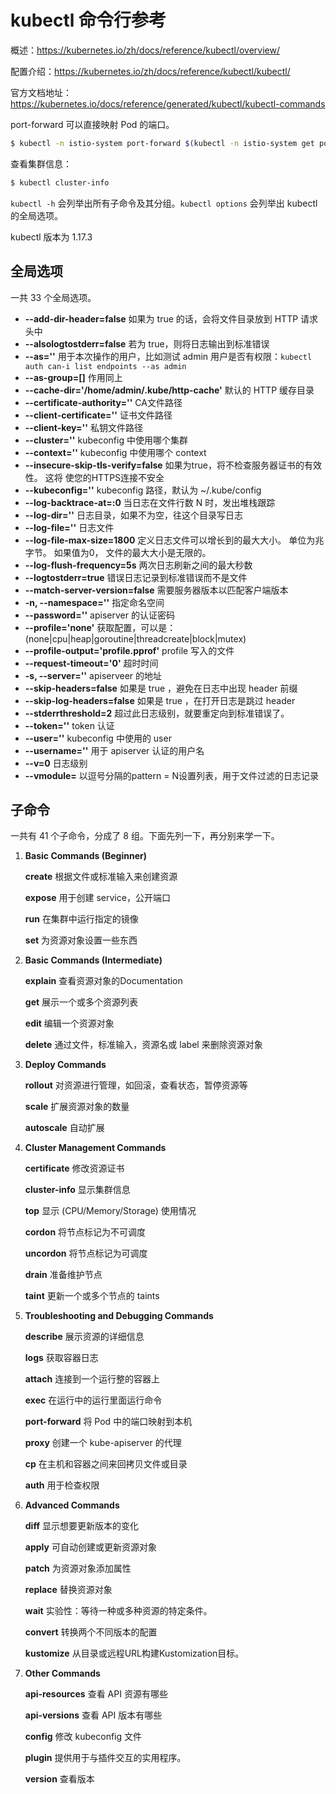 # kubectl 命令行参考

概述：https://kubernetes.io/zh/docs/reference/kubectl/overview/

配置介绍：https://kubernetes.io/zh/docs/reference/kubectl/kubectl/

官方文档地址：https://kubernetes.io/docs/reference/generated/kubectl/kubectl-commands

port-forward 可以直接映射 Pod 的端口。

```bash
$ kubectl -n istio-system port-forward $(kubectl -n istio-system get pod -l app=jaeger -o jsonpath='{.items[0].metadata.name}') 15032:16686 &
```

查看集群信息：

```bash
$ kubectl cluster-info
```

`kubectl -h` 会列举出所有子命令及其分组。`kubectl options` 会列举出 kubectl 的全局选项。

kubectl 版本为 1.17.3



## 全局选项

一共 33 个全局选项。

- **--add-dir-header=false** 如果为 true 的话，会将文件目录放到 HTTP 请求头中
- **--alsologtostderr=false** 若为 true，则将日志输出到标准错误
- **--as=''** 用于本次操作的用户，比如测试 admin 用户是否有权限：`kubectl auth can-i list endpoints --as admin`
- **--as-group=[]** 作用同上
- **--cache-dir='/home/admin/.kube/http-cache'** 默认的 HTTP 缓存目录
- **--certificate-authority=''** CA文件路径
- **--client-certificate=''** 证书文件路径
- **--client-key=''** 私钥文件路径
- **--cluster=''** kubeconfig 中使用哪个集群
- **--context=''** kubeconfig 中使用哪个 context
- **--insecure-skip-tls-verify=false** 如果为true，将不检查服务器证书的有效性。 这将
  使您的HTTPS连接不安全
- **--kubeconfig=''** kubeconfig 路径，默认为 ~/.kube/config
- **--log-backtrace-at=:0** 当日志在文件行数 N 时，发出堆栈跟踪
- **--log-dir=''** 日志目录，如果不为空，往这个目录写日志
- **--log-file=''** 日志文件
- **--log-file-max-size=1800** 定义日志文件可以增长到的最大大小。 单位为兆字节。 如果值为0，
  文件的最大大小是无限的。
- **--log-flush-frequency=5s** 两次日志刷新之间的最大秒数
- **--logtostderr=true** 错误日志记录到标准错误而不是文件
- **--match-server-version=false** 需要服务器版本以匹配客户端版本
- **-n, --namespace=''** 指定命名空间
- **--password=''** apiserver 的认证密码
- **--profile='none'** 获取配置，可以是：(none|cpu|heap|goroutine|threadcreate|block|mutex)
- **--profile-output='profile.pprof'** profile 写入的文件
- **--request-timeout='0'** 超时时间
- **-s, --server=''** apiserveer 的地址
- **--skip-headers=false** 如果是 true ，避免在日志中出现 header 前缀
- **--skip-log-headers=false** 如果是 true ，在打开日志是跳过 header
- **--stderrthreshold=2** 超过此日志级别，就要重定向到标准错误了。
- **--token=''** token 认证
- **--user=''** kubeconfig 中使用的 user
- **--username=''** 用于 apiserver 认证的用户名
- **--v=0** 日志级别
- **--vmodule=** 以逗号分隔的pattern = N设置列表，用于文件过滤的日志记录



## 子命令

一共有 41 个子命令，分成了 8 组。下面先列一下，再分别来学一下。

1. **Basic Commands (Beginner)**

   **create** 根据文件或标准输入来创建资源

   **expose** 用于创建 service，公开端口

   **run** 在集群中运行指定的镜像

   **set** 为资源对象设置一些东西

2. **Basic Commands (Intermediate)**

   **explain** 查看资源对象的Documentation

   **get** 展示一个或多个资源列表

   **edit** 编辑一个资源对象

   **delete** 通过文件，标准输入，资源名或 label 来删除资源对象

3. **Deploy Commands**

   **rollout** 对资源进行管理，如回滚，查看状态，暂停资源等

   **scale** 扩展资源对象的数量

   **autoscale** 自动扩展

4. **Cluster Management Commands**

   **certificate** 修改资源证书

   **cluster-info** 显示集群信息

   **top** 显示 (CPU/Memory/Storage) 使用情况

   **cordon** 将节点标记为不可调度

   **uncordon** 将节点标记为可调度

   **drain**  准备维护节点

   **taint** 更新一个或多个节点的 taints

5. **Troubleshooting and Debugging Commands**

   **describe** 展示资源的详细信息

   **logs** 获取容器日志

   **attach** 连接到一个运行整的容器上

   **exec** 在运行中的运行里面运行命令

   **port-forward** 将 Pod 中的端口映射到本机

   **proxy** 创建一个 kube-apiserver 的代理

   **cp** 在主机和容器之间来回拷贝文件或目录

   **auth** 用于检查权限

6. **Advanced Commands**

   **diff** 显示想要更新版本的变化

   **apply** 可自动创建或更新资源对象

   **patch** 为资源对象添加属性

   **replace** 替换资源对象

   **wait** 实验性：等待一种或多种资源的特定条件。

   **convert** 转换两个不同版本的配置

   **kustomize** 从目录或远程URL构建Kustomization目标。

7. **Other Commands**

   **api-resources** 查看 API 资源有哪些

   **api-versions** 查看 API 版本有哪些

   **config** 修改 kubeconfig 文件

   **plugin** 提供用于与插件交互的实用程序。

   **version** 查看版本













